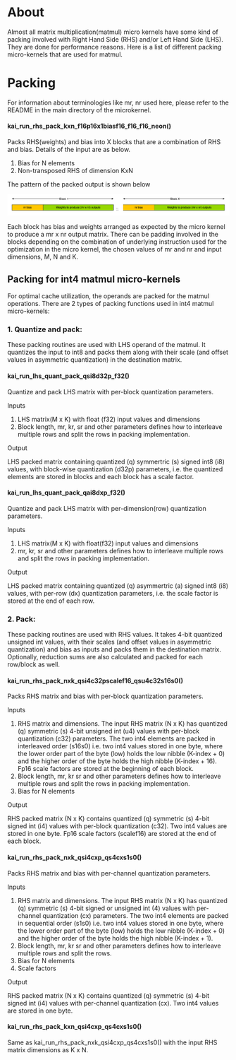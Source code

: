 <!--
    SPDX-FileCopyrightText: Copyright 2024 Arm Limited and/or its affiliates <open-source-office@arm.com>

    SPDX-License-Identifier: Apache-2.0
-->

# About

Almost all matrix multiplication(matmul) micro kernels have some kind of packing involved with Right Hand Side (RHS) and/or Left Hand Side (LHS). They are done for performance
reasons. Here is a list of different packing micro-kernels that are used for matmul.

# Packing

For information about terminologies like mr, nr used here, please refer to the README in the main directory of the microkernel.

#### kai_run_rhs_pack_kxn_f16p16x1biasf16_f16_f16_neon()

Packs RHS(weights) and bias into X blocks that are a combination of RHS and bias. Details of the input are as below.

1. Bias for N elements
1. Non-transposed RHS of dimension KxN

The pattern of the packed output is shown below

![rhs_pack_pattern_1](../../../../docs/imgs/kai_rhs_packing_pattern_1.png)</br>

Each block has bias and weights arranged as expected by the micro kernel to produce a mr x nr output matrix. There can be padding involved in the blocks depending on the combination of underlying instruction used for the optimization in the micro kernel, the chosen values of mr and nr and input dimensions, M, N and K.

## Packing for int4 matmul micro-kernels

For optimal cache utilization, the operands are packed for the matmul operations. There are 2 types of packing functions used in int4 matmul micro-kernels:

### 1. Quantize and pack:

These packing routines are used with LHS operand of the matmul. It quantizes the input to int8 and packs them along with their scale (and offset values in asymmetric quantization) in the destination matrix.

#### kai_run_lhs_quant_pack_qsi8d32p_f32()

Quantize and pack LHS matrix with per-block quantization parameters.

Inputs

1. LHS matrix(M x K) with float (f32) input values and dimensions
1. Block length, mr, kr, sr and other parameters defines how to interleave multiple rows and split the rows in packing implementation.

Output

LHS packed matrix containing quantized (q) symmertric (s) signed int8 (i8) values, with block-wise quantization (d32p) parameters, i.e. the quantized elements are stored in blocks and each block has a scale factor.

#### kai_run_lhs_quant_pack_qai8dxp_f32()

Quantize and pack LHS matrix with per-dimension(row) quantization parameters.

Inputs

1. LHS matrix(M x K) with float(f32) input values and dimensions
1. mr, kr, sr and other parameters defines how to interleave multiple rows and split the rows in packing implementation.

Output

LHS packed matrix containing quantized (q) asymmertric (a) signed int8 (i8) values, with per-row (dx) quantization parameters, i.e. the scale factor is stored at the end of each row.

### 2. Pack:

These packing routines are used with RHS values. It takes 4-bit quantized unsigned int values, with their scales (and offset values in asymmetric quantization) and bias as inputs and packs them in the destination matrix. Optionally, reduction sums are also calculated and packed for each row/block as well.

#### kai_run_rhs_pack_nxk_qsi4c32pscalef16_qsu4c32s16s0()

Packs RHS matrix and bias with per-block quantization parameters.

Inputs

1. RHS matrix and dimensions. The input RHS matrix (N x K) has quantized (q) symmetric (s) 4-bit unsigned int (u4) values with per-block quantization (c32) parameters. The two int4 elements are packed in interleaved order (s16s0) i.e. two int4 values stored in one byte, where the lower order part of the byte (low) holds the low nibble (K-index + 0) and the higher order of the byte holds the high nibble (K-index + 16). Fp16 scale factors are stored at the beginning of each block.
1. Block length, mr, kr sr and other parameters defines how to interleave multiple rows and split the rows in packing implementation.
1. Bias for N elements

Output

RHS packed matrix (N x K) contains quantized (q) symmetric (s) 4-bit signed int (i4) values with per-block quantization (c32). Two int4 values are stored in one byte. Fp16 scale factors (scalef16) are stored at the end of each block.

#### kai_run_rhs_pack_nxk_qsi4cxp_qs4cxs1s0()

Packs RHS matrix and bias with per-channel quantization parameters.

Inputs

1. RHS matrix and dimensions. The input RHS matrix (N x K) has quantized (q) symmetric (s) 4-bit signed or unsigned int (4) values with per-channel quantization (cx) parameters. The two int4 elements are packed in sequential order (s1s0) i.e. two int4 values stored in one byte, where the lower order part of the byte (low) holds the low nibble (K-index + 0) and the higher order of the byte holds the high nibble (K-index + 1).
1. Block length, mr, kr sr and other parameters defines how to interleave multiple rows and split the rows.
1. Bias for N elements
1. Scale factors

Output

RHS packed matrix (N x K) contains quantized (q) symmetric (s) 4-bit signed int (i4) values with per-channel quantization (cx). Two int4 values are stored in one byte.

#### kai_run_rhs_pack_kxn_qsi4cxp_qs4cxs1s0()

Same as kai_run_rhs_pack_nxk_qsi4cxp_qs4cxs1s0() with the input RHS matrix dimensions as K x N.
